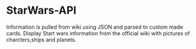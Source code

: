 # StarWars-API
Information is pulled from wiki using JSON and parsed to custom made cards.
Display Start wars information from the official wiki with pictures of charcters,ships and planets.


